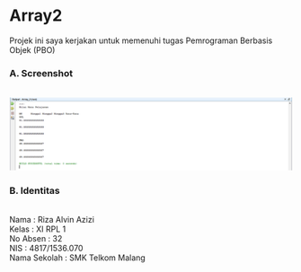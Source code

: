 # Array2

Projek ini saya kerjakan untuk memenuhi tugas Pemrograman Berbasis Objek (PBO)


### A. Screenshot
<br>![Gambar1](https://github.com/rizaalvinazizi/Array/blob/master/31.PNG)


### B. Identitas
<br>Nama : Riza Alvin Azizi
<br>Kelas : XI RPL 1
<br>No Absen : 32
<br>NIS : 4817/1536.070
<br>Nama Sekolah : SMK Telkom Malang
